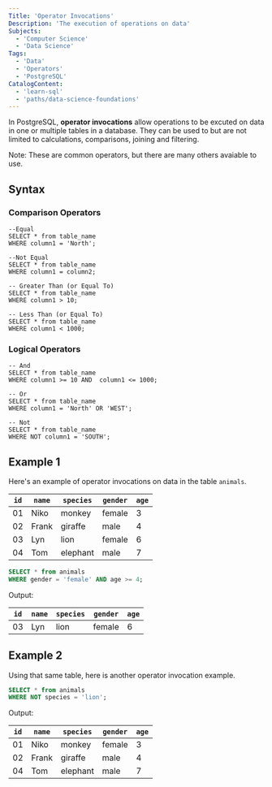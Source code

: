 ```yaml
---
Title: 'Operator Invocations'
Description: 'The execution of operations on data'
Subjects:
  - 'Computer Science'
  - 'Data Science'
Tags:
  - 'Data'
  - 'Operators'
  - 'PostgreSQL'
CatalogContent:
  - 'learn-sql'
  - 'paths/data-science-foundations'
---
```


In PostgreSQL, **operator invocations** allow operations to be excuted on data in one or multiple tables in a database. They can be used to but are not limited to calculations, comparisons, joining and filtering. 

Note: These are common operators, but there are many others avaiable to use. 

## Syntax

### Comparison Operators

```pseudo
--Equal
SELECT * from table_name
WHERE column1 = 'North';

--Not Equal
SELECT * from table_name
WHERE column1 = column2;

-- Greater Than (or Equal To)
SELECT * from table_name
WHERE column1 > 10;

-- Less Than (or Equal To)
SELECT * from table_name
WHERE column1 < 1000;
```

### Logical Operators

```pseudo
-- And
SELECT * from table_name
WHERE column1 >= 10 AND  column1 <= 1000;

-- Or
SELECT * from table_name
WHERE column1 = 'North' OR 'WEST';

-- Not
SELECT * from table_name
WHERE NOT column1 = 'SOUTH';
```


## Example 1

Here's an example of operator invocations on data in the table `animals`. 

| `id` |  `name`  |  `species`  |  `gender`  | `age`  |
| ---- | -------- | ----------- | ---------- | ------ |
| 01   | Niko     | monkey      | female     | 3      |
| 02   | Frank    | giraffe     | male       | 4      |
| 03   | Lyn      | lion        | female     | 6      |
| 04   | Tom      | elephant    | male       | 7      |


```sql
SELECT * from animals
WHERE gender = 'female' AND age >= 4;
```

Output:

| `id` |  `name`  |  `species`  |  `gender`  | `age`  |
| ---- | -------- | ----------- | ---------- | ------ |
| 03   | Lyn      | lion        | female     | 6      |


## Example 2

Using that same table, here is another operator invocation example.

```sql
SELECT * from animals
WHERE NOT species = 'lion'; 
```

Output:

| `id` |  `name`  |  `species`  |  `gender`  | `age`  |
| ---- | -------- | ----------- | ---------- | ------ |
| 01   | Niko     | monkey      | female     | 3      |
| 02   | Frank    | giraffe     | male       | 4      |
| 04   | Tom      | elephant    | male       | 7      |